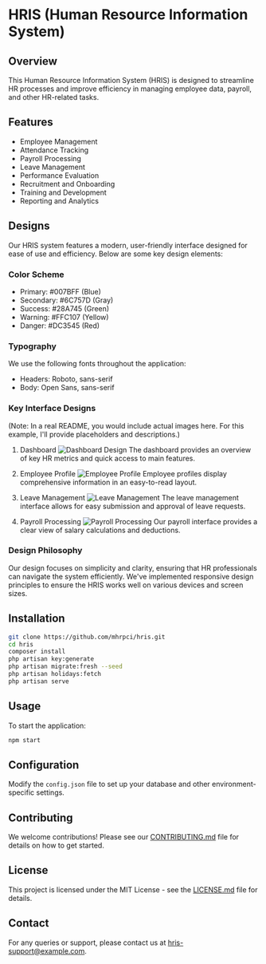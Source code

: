 # HRIS (Human Resource Information System)

## Overview
This Human Resource Information System (HRIS) is designed to streamline HR processes and improve efficiency in managing employee data, payroll, and other HR-related tasks.

## Features
- Employee Management
- Attendance Tracking
- Payroll Processing
- Leave Management
- Performance Evaluation
- Recruitment and Onboarding
- Training and Development
- Reporting and Analytics

## Designs
Our HRIS system features a modern, user-friendly interface designed for ease of use and efficiency. Below are some key design elements:

### Color Scheme
- Primary: #007BFF (Blue)
- Secondary: #6C757D (Gray)
- Success: #28A745 (Green)
- Warning: #FFC107 (Yellow)
- Danger: #DC3545 (Red)

### Typography
We use the following fonts throughout the application:
- Headers: Roboto, sans-serif
- Body: Open Sans, sans-serif

### Key Interface Designs
(Note: In a real README, you would include actual images here. For this example, I'll provide placeholders and descriptions.)

1. Dashboard
   ![Dashboard Design](/images/dashboard.png)
   The dashboard provides an overview of key HR metrics and quick access to main features.

2. Employee Profile
   ![Employee Profile](/images/employee-profile.png)
   Employee profiles display comprehensive information in an easy-to-read layout.

3. Leave Management
   ![Leave Management](/images/leave-management.png)
   The leave management interface allows for easy submission and approval of leave requests.

4. Payroll Processing
   ![Payroll Processing](/images/payroll.png)
   Our payroll interface provides a clear view of salary calculations and deductions.

### Design Philosophy
Our design focuses on simplicity and clarity, ensuring that HR professionals can navigate the system efficiently. We've implemented responsive design principles to ensure the HRIS works well on various devices and screen sizes.

## Installation
```bash
git clone https://github.com/mhrpci/hris.git
cd hris
composer install
php artisan key:generate
php artisan migrate:fresh --seed
php artisan holidays:fetch
php artisan serve
```

## Usage
To start the application:
```bash
npm start
```

## Configuration
Modify the `config.json` file to set up your database and other environment-specific settings.

## Contributing
We welcome contributions! Please see our [CONTRIBUTING.md](CONTRIBUTING.md) file for details on how to get started.

## License
This project is licensed under the MIT License - see the [LICENSE.md](LICENSE.md) file for details.

## Contact
For any queries or support, please contact us at hris-support@example.com.
